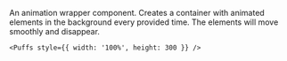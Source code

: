 An animation wrapper component. Creates a container with animated elements in
the background every provided time. The elements will move smoothly and disappear.

    <Puffs style={{ width: '100%', height: 300 }} />
